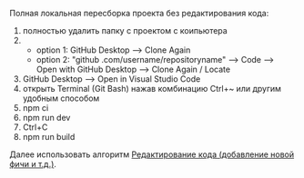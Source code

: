 Полная локальная пересборка проекта без редактирования кода:

01) полностью удалить папку с проектом с коипьютера
02) - option 1:
    GitHub Desktop --> Clone Again
    - option 2:
    "github .com/username/repositoryname" --> Code --> Open with GitHub Desktop --> Clone Again / Locate
03) GitHub Desktop --> Open in Visual Studio Code
04) открыть Terminal (Git Bash) нажав комбинацию Ctrl+~ или другим удобным способом
05) npm ci
06) npm run dev
7) Ctrl+C 
8) npm run build

Далее использовать алгоритм [Редактирование кода (добавление новой фичи и т.д.)](https://github.com/maksymkushnirov/usefullnesses/blob/main/teamwork/code-editing/редактирование-кода.md).



<!-- README.ru.md -->
